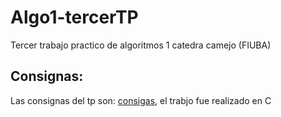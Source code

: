 # Algo1-tercerTP
Tercer trabajo practico de algoritmos 1 catedra camejo (FIUBA)

## Consignas:
Las consignas del tp son: [consigas](https://github.com/Santiago-Henseler/Algo1-tercerTP/blob/main/TP3.pdf), el trabjo fue realizado en C
